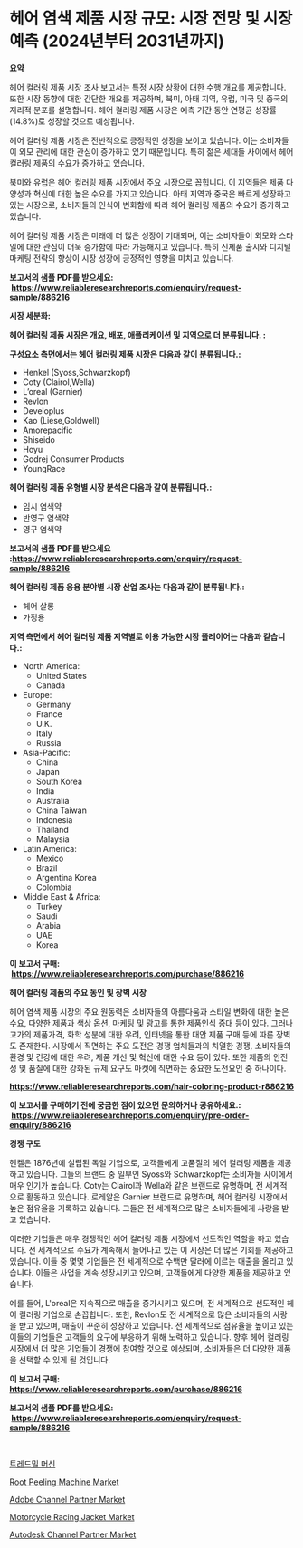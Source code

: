 <p><h1>헤어 염색 제품 시장 규모: 시장 전망 및 시장 예측 (2024년부터 2031년까지)</h1></p><p><strong>요약</strong></p>
<p><p>헤어 컬러링 제품 시장 조사 보고서는 특정 시장 상황에 대한 수행 개요를 제공합니다. 또한 시장 동향에 대한 간단한 개요를 제공하며, 북미, 아태 지역, 유럽, 미국 및 중국의 지리적 분포를 설명합니다. 헤어 컬러링 제품 시장은 예측 기간 동안 연평균 성장률(14.8%)로 성장할 것으로 예상됩니다.</p><p>헤어 컬러링 제품 시장은 전반적으로 긍정적인 성장을 보이고 있습니다. 이는 소비자들이 외모 관리에 대한 관심이 증가하고 있기 때문입니다. 특히 젊은 세대들 사이에서 헤어 컬러링 제품의 수요가 증가하고 있습니다.</p><p>북미와 유럽은 헤어 컬러링 제품 시장에서 주요 시장으로 꼽힙니다. 이 지역들은 제품 다양성과 혁신에 대한 높은 수요를 가지고 있습니다. 아태 지역과 중국은 빠르게 성장하고 있는 시장으로, 소비자들의 인식이 변화함에 따라 헤어 컬러링 제품의 수요가 증가하고 있습니다.</p><p>헤어 컬러링 제품 시장은 미래에 더 많은 성장이 기대되며, 이는 소비자들이 외모와 스타일에 대한 관심이 더욱 증가함에 따라 가능해지고 있습니다. 특히 신제품 출시와 디지털 마케팅 전략의 향상이 시장 성장에 긍정적인 영향을 미치고 있습니다.</p></p>
<p><strong>보고서의 샘플 PDF를 받으세요: &nbsp;<a href="https://www.reliableresearchreports.com/enquiry/request-sample/886216">https://www.reliableresearchreports.com/enquiry/request-sample/886216</a></strong></p>
<p><strong>시장 세분화:</strong></p>
<p><strong> 헤어 컬러링 제품 시장은 개요, 배포, 애플리케이션 및 지역으로 더 분류됩니다. :</strong></p>
<p><strong>구성요소 측면에서는 헤어 컬러링 제품 시장은 다음과 같이 분류됩니다.:</strong></p>
<p><ul><li>Henkel (Syoss,Schwarzkopf)</li><li>Coty (Clairol,Wella)</li><li>L’oreal (Garnier)</li><li>Revlon</li><li>Developlus</li><li>Kao (Liese,Goldwell)</li><li>Amorepacific</li><li>Shiseido</li><li>Hoyu</li><li>Godrej Consumer Products</li><li>YoungRace</li></ul></p>
<p><strong> 헤어 컬러링 제품 유형별 시장 분석은 다음과 같이 분류됩니다.:</strong></p>
<p><ul><li>임시 염색약</li><li>반영구 염색약</li><li>영구 염색약</li></ul></p>
<p><strong>보고서의 샘플 PDF를 받으세요 :<a href="https://www.reliableresearchreports.com/enquiry/request-sample/886216">https://www.reliableresearchreports.com/enquiry/request-sample/886216</a></strong></p>
<p><strong> 헤어 컬러링 제품 응용 분야별 시장 산업 조사는 다음과 같이 분류됩니다.:</strong></p>
<p><ul><li>헤어 살롱</li><li>가정용</li></ul></p>
<p><strong>지역 측면에서 헤어 컬러링 제품 지역별로 이용 가능한 시장 플레이어는 다음과 같습니다.:</strong></p>
<p><ul>
    <li>
        North America:
        <ul>
            <li>United States</li>
            <li>Canada</li>
        </ul>
    </li>
    <li>
        Europe:
        <ul>
            <li>Germany</li>
            <li>France</li>
            <li>U.K.</li>
            <li>Italy</li>
            <li>Russia</li>
        </ul>
    </li>
    <li>
        Asia-Pacific:
        <ul>
            <li>China</li>
            <li>Japan</li>
            <li>South Korea</li>
            <li>India</li>
            <li>Australia</li>
            <li>China Taiwan</li>
            <li>Indonesia</li>
            <li>Thailand</li>
            <li>Malaysia</li>
        </ul>
    </li>
    <li>
        Latin America:
        <ul>
            <li>Mexico</li>
            <li>Brazil</li>
            <li>Argentina Korea</li>
            <li>Colombia</li>
        </ul>
    </li>
    <li>
        Middle East & Africa:
        <ul>
            <li>Turkey</li>
            <li>Saudi</li>
            <li>Arabia</li>
            <li>UAE</li>
            <li>Korea</li>
        </ul>
    </li>
    </ul></p>
<p><strong>이 보고서 구매: &nbsp;<a href="https://www.reliableresearchreports.com/purchase/886216">https://www.reliableresearchreports.com/purchase/886216</a></strong></p>
<p><strong>헤어 컬러링 제품의 주요 동인 및 장벽 시장</strong></p>
<p><p>헤어 염색 제품 시장의 주요 원동력은 소비자들의 아름다움과 스타일 변화에 대한 높은 수요, 다양한 제품과 색상 옵션, 마케팅 및 광고를 통한 제품인식 증대 등이 있다. 그러나 고가의 제품가격, 화학 성분에 대한 우려, 인터넷을 통한 대안 제품 구매 등에 따른 장벽도 존재한다. 시장에서 직면하는 주요 도전은 경쟁 업체들과의 치열한 경쟁, 소비자들의 환경 및 건강에 대한 우려, 제품 개선 및 혁신에 대한 수요 등이 있다. 또한 제품의 안전성 및 품질에 대한 강화된 규제 요구도 마켓에 직면하는 중요한 도전요인 중 하나이다.</p></p>
<p><strong><a href="https://www.reliableresearchreports.com/hair-coloring-product-r886216">https://www.reliableresearchreports.com/hair-coloring-product-r886216</a></strong></p>
<p><strong>이 보고서를 구매하기 전에 궁금한 점이 있으면 문의하거나 공유하세요.: &nbsp;<a href="https://www.reliableresearchreports.com/enquiry/pre-order-enquiry/886216">https://www.reliableresearchreports.com/enquiry/pre-order-enquiry/886216</a></strong></p>
<p><strong>경쟁 구도</strong></p>
<p><p>헨켈은 1876년에 설립된 독일 기업으로, 고객들에게 고품질의 헤어 컬러링 제품을 제공하고 있습니다. 그들의 브랜드 중 일부인 Syoss와 Schwarzkopf는 소비자들 사이에서 매우 인기가 높습니다. Coty는 Clairol과 Wella와 같은 브랜드로 유명하며, 전 세계적으로 활동하고 있습니다. 로레알은 Garnier 브랜드로 유명하며, 헤어 컬러링 시장에서 높은 점유율을 기록하고 있습니다. 그들은 전 세계적으로 많은 소비자들에게 사랑을 받고 있습니다.</p><p>이러한 기업들은 매우 경쟁적인 헤어 컬러링 제품 시장에서 선도적인 역할을 하고 있습니다. 전 세계적으로 수요가 계속해서 늘어나고 있는 이 시장은 더 많은 기회를 제공하고 있습니다. 이들 중 몇몇 기업들은 전 세계적으로 수백만 달러에 이르는 매출을 올리고 있습니다. 이들은 사업을 계속 성장시키고 있으며, 고객들에게 다양한 제품을 제공하고 있습니다.</p><p>예를 들어, L'oreal은 지속적으로 매출을 증가시키고 있으며, 전 세계적으로 선도적인 헤어 컬러링 기업으로 손꼽힙니다. 또한, Revlon도 전 세계적으로 많은 소비자들의 사랑을 받고 있으며, 매출이 꾸준히 성장하고 있습니다. 전 세계적으로 점유율을 높이고 있는 이들의 기업들은 고객들의 요구에 부응하기 위해 노력하고 있습니다. 향후 헤어 컬러링 시장에서 더 많은 기업들이 경쟁에 참여할 것으로 예상되며, 소비자들은 더 다양한 제품을 선택할 수 있게 될 것입니다.</p></p>
<p><strong>이 보고서 구매: &nbsp; <a href="https://www.reliableresearchreports.com/purchase/886216">https://www.reliableresearchreports.com/purchase/886216</a></strong></p>
<p><strong>보고서의 샘플 PDF를 받으세요: &nbsp;<a href="https://www.reliableresearchreports.com/enquiry/request-sample/886216">https://www.reliableresearchreports.com/enquiry/request-sample/886216</a></strong><strong></strong></p>
<p>&nbsp;</p>
<p><p><a href="https://github.com/rcabello548/Market-Research-Report-List-1/blob/main/141488260578.md">트레드밀 머신</a></p><p><a href="https://www.linkedin.com/pulse/root-peeling-machine-market-size-share-amp-trends-analysis-dtqvc">Root Peeling Machine Market</a></p><p><a href="https://github.com/luckyshygirl/Market-Research-Report-List-4/blob/main/adobe-channel-partner-market.md">Adobe Channel Partner Market</a></p><p><a href="https://issuu.com/reportprime-2/docs/motorcycle-racing-jacket-market-size-2030.pptx">Motorcycle Racing Jacket Market</a></p><p><a href="https://github.com/markusgodoy/Market-Research-Report-List-3/blob/main/autodesk-channel-partner-market.md">Autodesk Channel Partner Market</a></p></p>